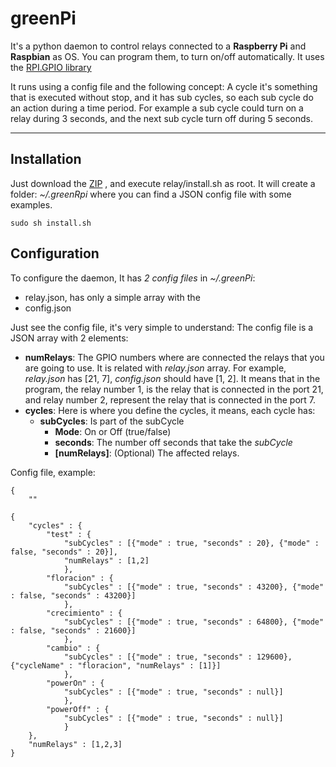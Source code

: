 greenPi
===================

It's a python daemon  to control relays connected to a **Raspberry Pi** and **Raspbian** as OS.
You can program them, to turn on/off automatically.
It uses the [RPI.GPIO library](https://pypi.python.org/pypi/RPi.GPIO)

It runs using a config file and the following concept:
A cycle it's something that is executed without stop, and it has sub cycles, so each sub cycle do an action during a time period. For example a sub cycle could turn on a relay during 3 seconds, and the next sub cycle turn off during 5 seconds.

----------


Installation
-------------

Just download the [ZIP](https://github.com/nearlg/greenPi/archive/master.zip) , and execute relay/install.sh as root.
It will create a folder: *~/.greenRpi* where you can find a JSON config file with some examples.

    sudo sh install.sh

Configuration
-------------

To configure the daemon, It has *2 config files* in *~/.greenPi*:

 - relay.json, has only a simple array with the 
 - config.json

Just see the config file, it's very simple to understand:
The config file is a JSON array with 2 elements:

 - **numRelays**: The GPIO numbers where are connected the relays that you are going to use. It is related with *relay.json* array. For example, *relay.json* has [21, 7], *config.json* should have [1, 2]. It means that in the program, the relay number 1, is the relay that is connected in the port 21, and relay number 2, represent the relay that is connected in the port 7.
 - **cycles**: Here is where you define the cycles, it means, each cycle has:
	 - **subCycles**: Is part of the subCycle
		 - **Mode**: On or Off (true/false)
		 - **seconds**: The number off seconds that take the *subCycle*
		 - **[numRelays]**: (Optional) The affected relays.

Config file, example:

    {
	    ""

    {
        "cycles" : {
            "test" : {
                "subCycles" : [{"mode" : true, "seconds" : 20}, {"mode" : false, "seconds" : 20}],
                "numRelays" : [1,2]
                },
            "floracion" : {
                "subCycles" : [{"mode" : true, "seconds" : 43200}, {"mode" : false, "seconds" : 43200}]
                },
            "crecimiento" : {
                "subCycles" : [{"mode" : true, "seconds" : 64800}, {"mode" : false, "seconds" : 21600}]
                },
            "cambio" : {
                "subCycles" : [{"mode" : true, "seconds" : 129600}, {"cycleName" : "floracion", "numRelays" : [1]}]
                },
            "powerOn" : {
                "subCycles" : [{"mode" : true, "seconds" : null}]
                },
            "powerOff" : {
                "subCycles" : [{"mode" : true, "seconds" : null}]
                }
        },
        "numRelays" : [1,2,3]
    }

